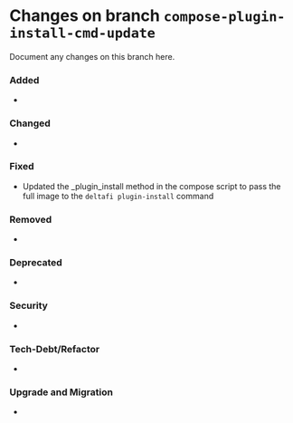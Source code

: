 # Changes on branch `compose-plugin-install-cmd-update`
Document any changes on this branch here.
### Added
- 

### Changed
- 

### Fixed
- Updated the _plugin_install method in the compose script to pass the full image to the `deltafi plugin-install` command

### Removed
- 

### Deprecated
- 

### Security
- 

### Tech-Debt/Refactor
- 

### Upgrade and Migration
- 
